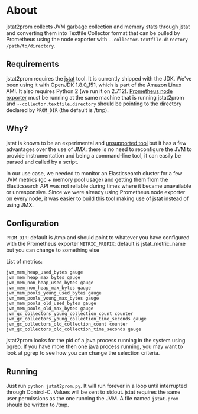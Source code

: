 # About
jstat2prom collects JVM garbage collection and memory stats through jstat and converting 
them into Textfile Collector format that can be pulled by Prometheus using the node 
exporter with `--collector.textfile.directory /path/to/directory`.

## Requirements
jstat2prom requires the [jstat](https://docs.oracle.com/javase/9/tools/jstat.htm#JSWOR734) tool.
It is currently shipped with the JDK. We've been using it with OpenJDK 1.8.0_151, which is part of
the Amazon Linux AMI. It also requires Python 2 (we run it on 2.7.12).
[Prometheus node exporter](https://github.com/prometheus/node_exporter) must be running at the
same machine that is running jstat2prom and `--collector.textfile.directory` should be pointing to
the directory declared by `PROM_DIR` (the default is /tmp).

## Why?
jstat is known to be an experimental and [unsupported tool](https://docs.oracle.com/javase/9/tools/jstat.htm#JSWOR734)
but it has a few advantages over the use of JMX: there is no need to reconfigure the JVM to provide
instrumentation and being a command-line tool, it can easily be parsed and called by a script.

In our use case, we needed to monitor an Elasticsearch cluster for a few JVM metrics
(gc + memory pool usage) and getting them from the Elasticsearch API was not reliable during times where
it became unavailable or unresponsive. Since we were already using Prometheus node exporter on
every node, it was easier to build this tool making use of jstat instead of using JMX.

## Configuration
`PROM_DIR`:  default is /tmp and should point to whatever you have configured with the Prometheus exporter
`METRIC_PREFIX`: default is jstat_metric_name but you can change to something else

List of metrics:
```
jvm_mem_heap_used_bytes gauge
jvm_mem_heap_max_bytes gauge
jvm_mem_non_heap_used_bytes gauge
jvm_mem_non_heap_max_bytes gauge
jvm_mem_pools_young_used_bytes gauge
jvm_mem_pools_young_max_bytes gauge
jvm_mem_pools_old_used_bytes gauge
jvm_mem_pools_old_max_bytes gauge
jvm_gc_collectors_young_collection_count counter
jvm_gc_collectors_young_collection_time_seconds gauge
jvm_gc_collectors_old_collection_count counter
jvm_gc_collectors_old_collection_time_seconds gauge
```

jstat2prom looks for the pid of a java process running in the system using pgrep. If you have more then
one java process running, you may want to look at pgrep to see how you can change the selection criteria.

## Running
Just run `python jstat2prom.py`. It will run forever in a loop until interrupted through Control-C.
Values will be sent to stdout. jstat requires the same user permissions as the one running the JVM.
A file named `jstat.prom` should be written to /tmp.
